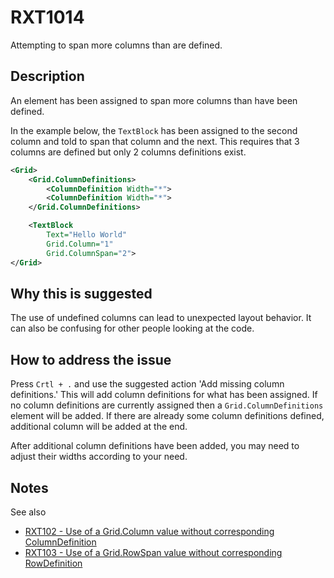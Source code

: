 # RXT1014

Attempting to span more columns than are defined.

## Description

An element has been assigned to span more columns than have been defined.

In the example below, the `TextBlock` has been assigned to the second column and told to span that column and the next. This requires that 3 columns are defined but only 2 columns definitions exist.

```xml
<Grid>
    <Grid.ColumnDefinitions>
        <ColumnDefinition Width="*">
        <ColumnDefinition Width="*">
    </Grid.ColumnDefinitions>

    <TextBlock
        Text="Hello World"
        Grid.Column="1"
        Grid.ColumnSpan="2">
</Grid>
```

## Why this is suggested

The use of undefined columns can lead to unexpected layout behavior.
It can also be confusing for other people looking at the code.

## How to address the issue

Press `Crtl + .` and use the suggested action 'Add missing column definitions.'
This will add column definitions for what has been assigned.
If no column definitions are currently assigned then a `Grid.ColumnDefinitions` element will be added. If there are already some column definitions defined, additional column will be added at the end.

After additional column definitions have been added, you may need to adjust their widths according to your need.

## Notes

See also

- [RXT102 - Use of a Grid.Column value without corresponding ColumnDefinition](./RXT102.md)
- [RXT103 - Use of a Grid.RowSpan value without corresponding RowDefinition](./RXT103.md)

